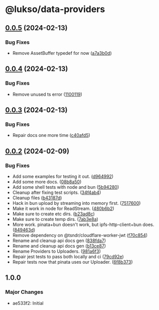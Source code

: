 # @lukso/data-providers

## [0.0.5](https://github.com/lukso-network/tools-data-providers/compare/data-provider-base-v0.0.4...data-provider-base-v0.0.5) (2024-02-13)


### Bug Fixes

* Remove AssetBuffer typedef for now ([a7a3b0d](https://github.com/lukso-network/tools-data-providers/commit/a7a3b0d6edea7258d3c2e2ff4cfbe2659260d682))

## [0.0.4](https://github.com/lukso-network/tools-data-providers/compare/data-provider-base-v0.0.3...data-provider-base-v0.0.4) (2024-02-13)


### Bug Fixes

* Remove unused ts error ([1100119](https://github.com/lukso-network/tools-data-providers/commit/110011969141912a92fe153d1a5fe4d15fac7cd7))

## [0.0.3](https://github.com/lukso-network/tools-data-providers/compare/data-provider-base-v0.0.2...data-provider-base-v0.0.3) (2024-02-13)


### Bug Fixes

* Repair docs one more time ([c40afd5](https://github.com/lukso-network/tools-data-providers/commit/c40afd5648f12e4bea6a6acffbc6df10df914a95))

## [0.0.2](https://github.com/lukso-network/tools-data-providers/compare/data-provider-base-v0.0.1...data-provider-base-v0.0.2) (2024-02-09)


### Bug Fixes

* Add some examples for testing it out. ([d964992](https://github.com/lukso-network/tools-data-providers/commit/d96499234be8b38e189a5d773e63568c8168322e))
* Add some more docs. ([08b8a50](https://github.com/lukso-network/tools-data-providers/commit/08b8a50e919d81b679f463bd7319b21f1fb0d381))
* Add some shell tests with node and bun ([5b94280](https://github.com/lukso-network/tools-data-providers/commit/5b9428095a038000f1d57b3a606870ec74b091ef))
* Cleanup after fixing test scripts. ([34f4ab4](https://github.com/lukso-network/tools-data-providers/commit/34f4ab40b3c0e88151fc27d220ce9d23718c0119))
* Cleanup files ([b43187d](https://github.com/lukso-network/tools-data-providers/commit/b43187d2982b643ff376a1a95a58c1c8202ca11a))
* Hack in bun upload by streaming into memory first. ([7517600](https://github.com/lukso-network/tools-data-providers/commit/7517600377ac3e1e961ea258eb916835c0ec0886))
* Make it work in node for ReadStream. ([480b6b2](https://github.com/lukso-network/tools-data-providers/commit/480b6b21f9de553a0cef0b23668440c72389ad21))
* Make sure to create etc dirs. ([b23ad8c](https://github.com/lukso-network/tools-data-providers/commit/b23ad8c4cf269079c8192c170cf1fd9998f7b7e6))
* Make sure to create temp dirs. ([7ab3e8a](https://github.com/lukso-network/tools-data-providers/commit/7ab3e8a8c2b5c5ab109f32e6541adf8cf61069ce))
* More work. pinata+bun doesn't work, but ipfs-http-client+bun does. ([849463d](https://github.com/lukso-network/tools-data-providers/commit/849463d426384308f57a075e0eb5a3fb676623fc))
* Remove dependency on @tsndr/cloudflare-worker-jwt ([f70c854](https://github.com/lukso-network/tools-data-providers/commit/f70c8541dd72cdeef2fc4c32f75f44c71adcc2df))
* Rename and cleanup api docs gen ([838fda7](https://github.com/lukso-network/tools-data-providers/commit/838fda7de308ada803236dc92918d685a1ead23a))
* Rename and cleanup api docs gen ([b13ce87](https://github.com/lukso-network/tools-data-providers/commit/b13ce87b7694d47d0ab3afaba2ca7fe9789a471a))
* Rename Providers to Uploaders. ([981a6f3](https://github.com/lukso-network/tools-data-providers/commit/981a6f3c3cfd8418a8158fd1552dcfad239fce8d))
* Repair jest tests to pass both locally and ci ([79cd92e](https://github.com/lukso-network/tools-data-providers/commit/79cd92e555fdbb0f0926c7273d20ba26426031de))
* Repair tests now that pinata uses our Uploader. ([6f8b373](https://github.com/lukso-network/tools-data-providers/commit/6f8b37366dbb602a31c0376e0da18cdd48c47549))

## 1.0.0

### Major Changes

- ae533f2: Initial
